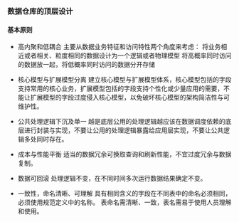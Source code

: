 ### 数据仓库的顶层设计
#### 基本原则
- 高内聚和低耦合
  主要从数据业务特征和访问特性两个角度来考虑：
  将业务相近或者相关、粒度相同的数据设计为一个逻辑或者物理模型
  将高概率同时访问的数据放一起，将低概率同时访问的数据分开存储

- 核心模型与扩展模型分离
  建立核心模型与扩展模型体系，核心模型包括的字段支持常用的核心业务，扩展模型包括的字段支持个性化或少量应用的需要，不能让扩展模型的字段过度侵入核心模型，以免破坏核心模型的架构简洁性与可维护性。

- 公共处理逻辑下沉及单一
  越是底层公用的处理逻辑越应该在数据调度依赖的底层进行封装与实现，不要让公用的处理逻辑暴露给应用层实现，不要让公共逻辑多处同时存在。

- 成本与性能平衡
  适当的数据冗余可换取查询和刷新性能，不宜过度冗余与数据复制。

- 数据可回滚
  处理逻辑不变，在不同时间多次运行数据结果确定不变。

- 一致性，命名清晰、可理解
  具有相同含义的字段在不同表中的命名必须相同，必须使用规范定义中的名称。
  表命名需清晰、一致，表名需易于使用人员理解和使用。
